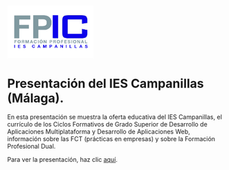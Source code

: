 <img src="img/fpic.png" width="200px">

# Presentación del IES Campanillas (Málaga).

En esta presentación se muestra la oferta educativa del IES Campanillas, el currículo de los Ciclos Formativos de Grado Superior de Desarrollo de Aplicaciones Multiplataforma y Desarrollo de Aplicaciones Web, información sobre las FCT (prácticas en empresas) y sobre la Formación Profesional Dual.

Para ver la presentación, haz clic <a target="_blank"  href="https://rawgit.com/LuisJoseSanchez/presentacion-ies-campanillas/master/index.html">aquí</a>.
